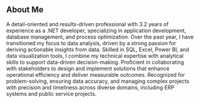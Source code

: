 ## About Me
A detail-oriented and results-driven professional with 3.2 years of experience as a .NET developer, specializing in application development, database management, and process optimization. Over the past year, I have transitioned my focus to data analysis, driven by a strong passion for deriving actionable insights from data. Skilled in SQL, Excel, Power BI, and data visualization tools, I combine my technical expertise with analytical skills to support data-driven decision-making. Proficient in collaborating with stakeholders to design and implement solutions that enhance operational efficiency and deliver measurable outcomes. Recognized for problem-solving, ensuring data accuracy, and managing complex projects with precision and timeliness across diverse domains, including ERP systems and public service projects.


